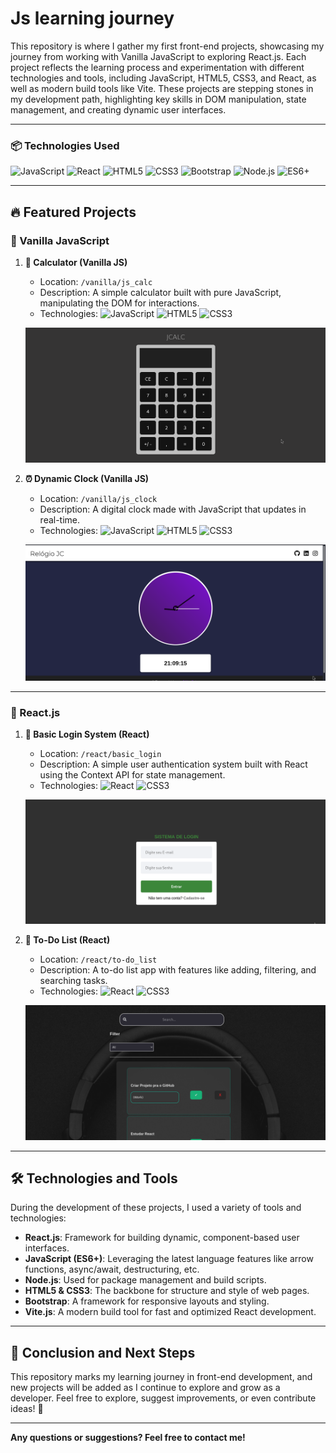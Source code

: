 # Js learning journey

This repository is where I gather my first front-end projects, showcasing my journey from working with Vanilla JavaScript to exploring React.js. Each project reflects the learning process and experimentation with different technologies and tools, including JavaScript, HTML5, CSS3, and React, as well as modern build tools like Vite. These projects are stepping stones in my development path, highlighting key skills in DOM manipulation, state management, and creating dynamic user interfaces.

---

### 📦 Technologies Used

![JavaScript](https://img.shields.io/badge/JavaScript-F7DF1E?style=for-the-badge&logo=javascript&logoColor=black)
![React](https://img.shields.io/badge/React-61DAFB?style=for-the-badge&logo=react&logoColor=black)
![HTML5](https://img.shields.io/badge/HTML5-E34F26?style=for-the-badge&logo=html5&logoColor=white)
![CSS3](https://img.shields.io/badge/CSS3-1572B6?style=for-the-badge&logo=css3&logoColor=white)
![Bootstrap](https://img.shields.io/badge/Bootstrap-7952B3?style=for-the-badge&logo=bootstrap&logoColor=white)
![Node.js](https://img.shields.io/badge/Node.js-339933?style=for-the-badge&logo=nodedotjs&logoColor=white)
![ES6+](https://img.shields.io/badge/ES6+-F7DF1E?style=for-the-badge&logo=javascript&logoColor=black)

---

## 🔥 Featured Projects

### 📁 Vanilla JavaScript

1. **🧮 Calculator (Vanilla JS)**
   - Location: `/vanilla/js_calc`
   - Description: A simple calculator built with pure JavaScript, manipulating the DOM for interactions.
   - Technologies: ![JavaScript](https://img.shields.io/badge/JavaScript-F7DF1E?style=flat-square&logo=javascript&logoColor=black) ![HTML5](https://img.shields.io/badge/HTML5-E34F26?style=flat-square&logo=html5&logoColor=white) ![CSS3](https://img.shields.io/badge/CSS3-1572B6?style=flat-square&logo=css3&logoColor=white)

   ![Calculator Screenshot](vanilla/js_calc/js_calc.png)

2. **⏰ Dynamic Clock (Vanilla JS)**
   - Location: `/vanilla/js_clock`
   - Description: A digital clock made with JavaScript that updates in real-time.
   - Technologies: ![JavaScript](https://img.shields.io/badge/JavaScript-F7DF1E?style=flat-square&logo=javascript&logoColor=black) ![HTML5](https://img.shields.io/badge/HTML5-E34F26?style=flat-square&logo=html5&logoColor=white) ![CSS3](https://img.shields.io/badge/CSS3-1572B6?style=flat-square&logo=css3&logoColor=white)
   
   ![Clock Screenshot](vanilla/js_clock/js_clock.png)

---

### 📁 React.js

1. **🔐 Basic Login System (React)**
   - Location: `/react/basic_login`
   - Description: A simple user authentication system built with React using the Context API for state management.
   - Technologies: ![React](https://img.shields.io/badge/React-61DAFB?style=flat-square&logo=react&logoColor=black) ![CSS3](https://img.shields.io/badge/CSS3-1572B6?style=flat-square&logo=css3&logoColor=white)

   ![Login Screenshot](react/basic_login/basic_login.png)

2. **📝 To-Do List (React)**
   - Location: `/react/to-do_list`
   - Description: A to-do list app with features like adding, filtering, and searching tasks.
   - Technologies: ![React](https://img.shields.io/badge/React-61DAFB?style=flat-square&logo=react&logoColor=black) ![CSS3](https://img.shields.io/badge/CSS3-1572B6?style=flat-square&logo=css3&logoColor=white)

   ![To-Do Screenshot](react/to-do_list/demo_to-do_list.png)

---

## 🛠️ Technologies and Tools

During the development of these projects, I used a variety of tools and technologies:

- **React.js**: Framework for building dynamic, component-based user interfaces.
- **JavaScript (ES6+)**: Leveraging the latest language features like arrow functions, async/await, destructuring, etc.
- **Node.js**: Used for package management and build scripts.
- **HTML5 & CSS3**: The backbone for structure and style of web pages.
- **Bootstrap**: A framework for responsive layouts and styling.
- **Vite.js**: A modern build tool for fast and optimized React development.

---

## 🚀 Conclusion and Next Steps

This repository marks my learning journey in front-end development, and new projects will be added as I continue to explore and grow as a developer. Feel free to explore, suggest improvements, or even contribute ideas! 🎉

---

**Any questions or suggestions? Feel free to contact me!**